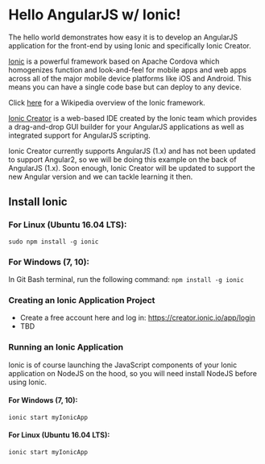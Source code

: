 # Hello AngularJS w/ Ionic!
The hello world demonstrates how easy it is to develop an AngularJS application
for the front-end by using Ionic and specifically Ionic Creator.

[Ionic](https://ionicframework.com/) is a powerful framework based on Apache Cordova which homogenizes function and
look-and-feel for mobile apps and web apps across all of the major
mobile device platforms like iOS and Android.  This means you can have a single
code base but can deploy to any device.

Click [here](https://en.wikipedia.org/wiki/Ionic_(mobile_app_framework)) for a
Wikipedia overview of the Ionic framework.

[Ionic Creator](http://ionic.io/products/creator) is a web-based IDE created by the Ionic team which provides
a drag-and-drop GUI builder for your AngularJS applications as well as integrated
support for AngularJS scripting.

Ionic Creator currently supports AngularJS (1.x) and has not been updated to
support Angular2, so we will be doing this example on the
back of AngularJS (1.x).  Soon enough, Ionic Creator will be updated to support
the new Angular version and we can tackle learning it then.

## Install Ionic
### For Linux (Ubuntu 16.04 LTS):
`sudo npm install -g ionic`

### For Windows (7, 10):
In Git Bash terminal, run the following command:
`npm install -g ionic`

### Creating an Ionic Application Project
-   Create a free account here and log in: https://creator.ionic.io/app/login
-   TBD

### Running an Ionic Application
Ionic is of course launching the JavaScript components of your Ionic application
on NodeJS on the hood, so you will need install NodeJS
before using Ionic.

#### For Windows (7, 10):
`ionic start myIonicApp`

#### For Linux (Ubuntu 16.04 LTS):
`ionic start myIonicApp`
